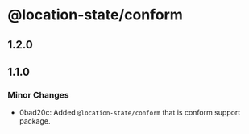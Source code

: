 # @location-state/conform

## 1.2.0

## 1.1.0

### Minor Changes

- 0bad20c: Added `@location-state/conform` that is conform support package.
